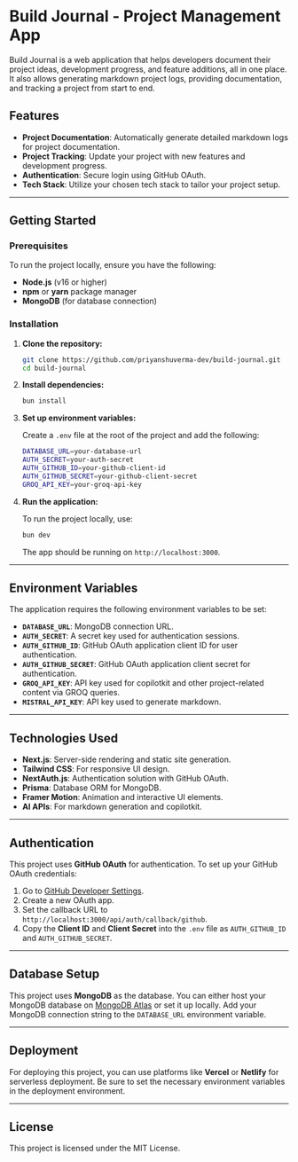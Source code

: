 # Build Journal - Project Management App

Build Journal is a web application that helps developers document their project ideas, development progress, and feature additions, all in one place. It also allows generating markdown project logs, providing documentation, and tracking a project from start to end.

## Features

- **Project Documentation**: Automatically generate detailed markdown logs for project documentation.
- **Project Tracking**: Update your project with new features and development progress.
- **Authentication**: Secure login using GitHub OAuth.
- **Tech Stack**: Utilize your chosen tech stack to tailor your project setup.

---

## Getting Started

### Prerequisites

To run the project locally, ensure you have the following:

- **Node.js** (v16 or higher)
- **npm** or **yarn** package manager
- **MongoDB** (for database connection)

### Installation

1. **Clone the repository:**

   ```bash
   git clone https://github.com/priyanshuverma-dev/build-journal.git
   cd build-journal
   ```

2. **Install dependencies:**

   ```bash
   bun install
   ```

3. **Set up environment variables:**

   Create a `.env` file at the root of the project and add the following:

   ```bash
   DATABASE_URL=your-database-url
   AUTH_SECRET=your-auth-secret
   AUTH_GITHUB_ID=your-github-client-id
   AUTH_GITHUB_SECRET=your-github-client-secret
   GROQ_API_KEY=your-groq-api-key
   ```

4. **Run the application:**

   To run the project locally, use:

   ```bash
   bun dev
   ```

   The app should be running on `http://localhost:3000`.

---

## Environment Variables

The application requires the following environment variables to be set:

- **`DATABASE_URL`**: MongoDB connection URL.
- **`AUTH_SECRET`**: A secret key used for authentication sessions.
- **`AUTH_GITHUB_ID`**: GitHub OAuth application client ID for user authentication.
- **`AUTH_GITHUB_SECRET`**: GitHub OAuth application client secret for authentication.
- **`GROQ_API_KEY`**: API key used for copilotkit and other project-related content via GROQ queries.
- **`MISTRAL_API_KEY`**: API key used to generate markdown.

---

## Technologies Used

- **Next.js**: Server-side rendering and static site generation.
- **Tailwind CSS**: For responsive UI design.
- **NextAuth.js**: Authentication solution with GitHub OAuth.
- **Prisma**: Database ORM for MongoDB.
- **Framer Motion**: Animation and interactive UI elements.
- **AI APIs**: For markdown generation and copilotkit.

---

## Authentication

This project uses **GitHub OAuth** for authentication. To set up your GitHub OAuth credentials:

1. Go to [GitHub Developer Settings](https://github.com/settings/developers).
2. Create a new OAuth app.
3. Set the callback URL to `http://localhost:3000/api/auth/callback/github`.
4. Copy the **Client ID** and **Client Secret** into the `.env` file as `AUTH_GITHUB_ID` and `AUTH_GITHUB_SECRET`.

---

## Database Setup

This project uses **MongoDB** as the database. You can either host your MongoDB database on [MongoDB Atlas](https://www.mongodb.com/cloud/atlas) or set it up locally. Add your MongoDB connection string to the `DATABASE_URL` environment variable.

---

## Deployment

For deploying this project, you can use platforms like **Vercel** or **Netlify** for serverless deployment. Be sure to set the necessary environment variables in the deployment environment.

---

## License

This project is licensed under the MIT License.
